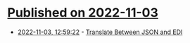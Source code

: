 # [Published on 2022-11-03](index.md)

* [2022-11-03, 12:59:22](https://news.ycombinator.com/item?id=33450281) - [Translate Between JSON and EDI](https://www.stedi.com/blog/translate-between-json-and-edi)
